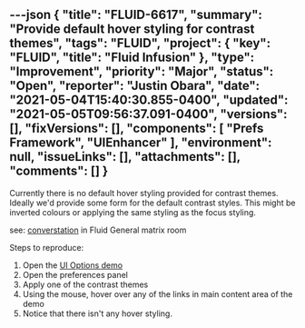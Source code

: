 ---json
{
  "title": "FLUID-6617",
  "summary": "Provide default hover styling for contrast themes",
  "tags": "FLUID",
  "project": {
    "key": "FLUID",
    "title": "Fluid Infusion"
  },
  "type": "Improvement",
  "priority": "Major",
  "status": "Open",
  "reporter": "Justin Obara",
  "date": "2021-05-04T15:40:30.855-0400",
  "updated": "2021-05-05T09:56:37.091-0400",
  "versions": [],
  "fixVersions": [],
  "components": [
    "Prefs Framework",
    "UIEnhancer"
  ],
  "environment": null,
  "issueLinks": [],
  "attachments": [],
  "comments": []
}
---
Currently there is no default hover styling provided for contrast themes. Ideally we'd provide some form for the default contrast styles. This might be inverted colours or applying the same styling as the focus styling.

see: [converstation](https://matrix.to/#/!mDigWuPWilYGiEcOCA:matrix.org/$uz9DVlJrdj9JuTZL62xELoFT2d51dfIWL32ww97zUcU?via=matrix.org) in Fluid General matrix room

Steps to reproduce:

1. Open the [UI Options demo](https://build-infusion.fluidproject.org/demos/uioptions/)
2. Open the preferences panel
3. Apply one of the contrast themes
4. Using the mouse, hover over any of the links in main content area of the demo
5. Notice that there isn't any hover styling.

        